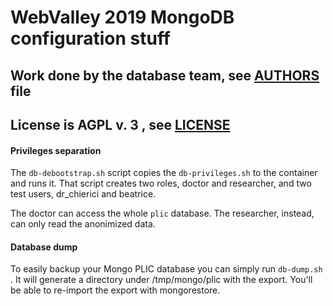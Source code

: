 # WebValley 2019 MongoDB configuration stuff

## Work done by the database team, see [AUTHORS](AUTHORS) file

## License is AGPL v. 3 , see [LICENSE](LICENSE)


#### Privileges separation

The `db-debootstrap.sh` script copies the `db-privileges.sh` to the container
and runs it. That script creates two roles, doctor and researcher, and two
test users, dr\_chierici and beatrice.


The doctor can access the whole `plic` database. The researcher, instead,
can only read the anonimized data.


#### Database dump

To easily backup your Mongo PLIC database you can simply run `db-dump.sh` .
It will generate a directory under /tmp/mongo/plic with the export. You'll
be able to re-import the export with mongorestore.


